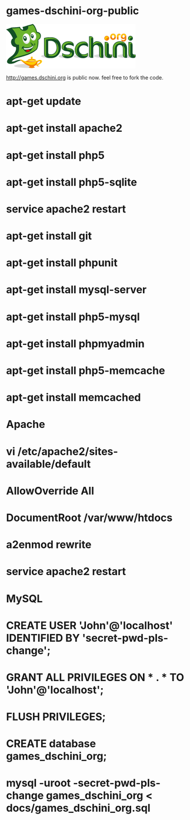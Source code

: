 # games-dschini-org-public

![dschini.org](htdocs/img/dschini_medium.png)

http://games.dschini.org is public now. feel free to fork the code.

# apt-get update
# apt-get install apache2
# apt-get install php5
# apt-get install php5-sqlite
# service apache2 restart
# apt-get install git
# apt-get install phpunit
# apt-get install mysql-server
# apt-get install php5-mysql
# apt-get install phpmyadmin
# apt-get install php5-memcache
# apt-get install memcached

# Apache
# vi /etc/apache2/sites-available/default
# AllowOverride All
# DocumentRoot /var/www/htdocs
# a2enmod rewrite
# service apache2 restart
#
# MySQL
# CREATE USER 'John'@'localhost' IDENTIFIED BY 'secret-pwd-pls-change';
# GRANT ALL PRIVILEGES ON * . * TO 'John'@'localhost';
# FLUSH PRIVILEGES;
# CREATE database games_dschini_org;
# mysql -uroot -secret-pwd-pls-change games_dschini_org < docs/games_dschini_org.sql
